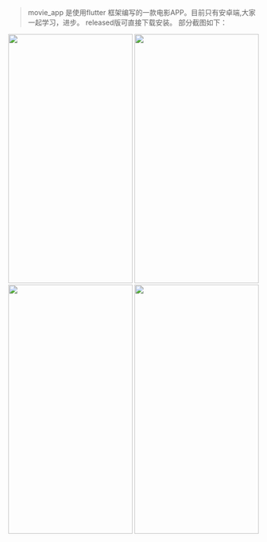 >movie_app 是使用flutter 框架编写的一款电影APP。目前只有安卓端,大家一起学习，进步。
>released版可直接下载安装。
>部分截图如下：

<img src="https://user-images.githubusercontent.com/39298158/109458069-0fe13580-7a97-11eb-8247-2894f26beb39.jpg" width="250" height="500"/>
<img src="https://user-images.githubusercontent.com/39298158/109458083-166fad00-7a97-11eb-8f0b-dbf87bd19b70.jpg" width="250" height="500"/>
<img src="https://user-images.githubusercontent.com/39298158/109458089-196a9d80-7a97-11eb-86c2-732b62301a54.jpg" width="250" height="500"/>
<img src="https://user-images.githubusercontent.com/39298158/109458094-1b346100-7a97-11eb-8147-8496ef81e8d1.jpg" width="250" height="500"/>
